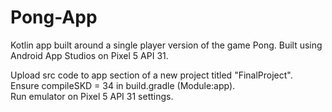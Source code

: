 # Pong-App
Kotlin app built around a single player version of the game Pong. Built using Android App Studios on Pixel 5 API 31.

Upload src code to app section of a new project titled "FinalProject".\
Ensure compileSKD = 34 in build.gradle (Module:app).\
Run emulator on Pixel 5 API 31 settings.
